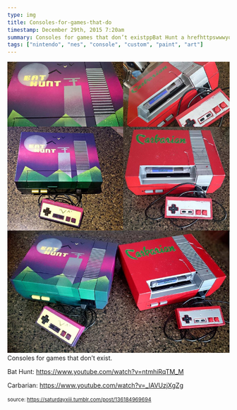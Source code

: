 ```yaml
---
type: img
title: Consoles-for-games-that-do
timestamp: December 29th, 2015 7:20am
summary: Consoles for games that don’t existppBat Hunt a hrefhttpswwwyoutubecomwatchvntmhiRqTMM targetblankhttpswwwyoutubecomwatcCarbarian a hrefhttpswwwyoutubecomwatchvIAVUzjXgZg targetblankhttpswwwyoutubecomwatchvIAVUzjXgZgap 
tags: ["nintendo", "nes", "console", "custom", "paint", "art"]
---
```

<img src="../media/136184969694.jpg"/>
                                                                                          <div class="caption">
Consoles for games that don’t exist.

Bat Hunt: <a href="https://www.youtube.com/watch?v=ntmhiRqTM_M" target="_blank">https://www.youtube.com/watch?v=ntmhiRqTM_M</a>

Carbarian: <a href="https://www.youtube.com/watch?v=_IAVUzjXgZg" target="_blank">https://www.youtube.com/watch?v=_IAVUzjXgZg</a>
 
                                    
                
                
                
                
                                
<small>source: https://saturdayxiii.tumblr.com/post/136184969694</small>